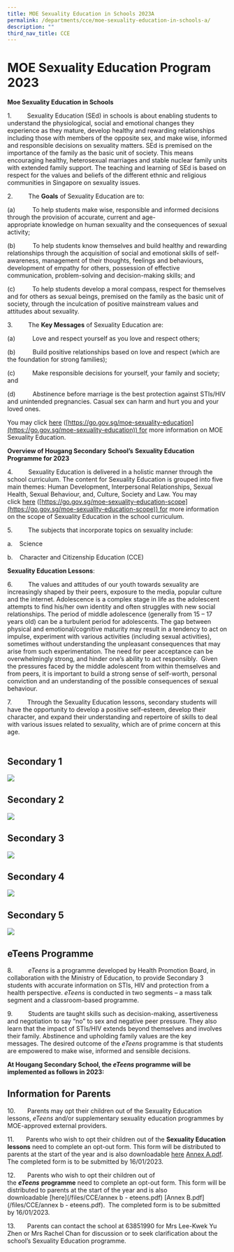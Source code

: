```yaml
---
title: MOE Sexuality Education in Schools 2023A
permalink: /departments/cce/moe-sexuality-education-in-schools-a/
description: ""
third_nav_title: CCE
---
```

MOE Sexuality Education Program 2023
====================================

**Moe Sexuality Education in Schools**

1.         Sexuality Education (SEd) in schools is about enabling students to understand the physiological, social and emotional changes they experience as they mature, develop healthy and rewarding relationships including those with members of the opposite sex, and make wise, informed and responsible decisions on sexuality matters. SEd is premised on the importance of the family as the basic unit of society. This means encouraging healthy, heterosexual marriages and stable nuclear family units with extended family support. The teaching and learning of SEd is based on respect for the values and beliefs of the different ethnic and religious communities in Singapore on sexuality issues.

2.         The **Goals** of Sexuality Education are to:

(a)          To help students make wise, responsible and informed decisions through the provision of accurate, current and age-appropriate knowledge on human sexuality and the consequences of sexual activity;

(b)          To help students know themselves and build healthy and rewarding relationships through the acquisition of social and emotional skills of self-awareness, management of their thoughts, feelings and behaviours, development of empathy for others, possession of effective communication, problem-solving and decision-making skills; and

(c)          To help students develop a moral compass, respect for themselves and for others as sexual beings, premised on the family as the basic unit of society, through the inculcation of positive mainstream values and attitudes about sexuality.

3.         The **Key Messages** of Sexuality Education are:

(a)          Love and respect yourself as you love and respect others;

(b)          Build positive relationships based on love and respect (which are the foundation for strong families);

(c)          Make responsible decisions for yourself, your family and society; and

(d)          Abstinence before marriage is the best protection against STIs/HIV and unintended pregnancies. Casual sex can harm and hurt you and your loved ones.

You may click [here](https://go.gov.sg/moe-sexuality-education) ([https://go.gov.sg/moe-sexuality-education](https://go.gov.sg/moe-sexuality-education)) for more information on MOE Sexuality Education.

**Overview of Hougang Secondary** **School’s** **Sexuality Education Programme for 2023**

4.         Sexuality Education is delivered in a holistic manner through the school curriculum. The content for Sexuality Education is grouped into five main themes: Human Development, Interpersonal Relationships, Sexual Health, Sexual Behaviour, and, Culture, Society and Law. You may click [here](https://go.gov.sg/moe-sexuality-education-scope) ([https://go.gov.sg/moe-sexuality-education-scope](https://go.gov.sg/moe-sexuality-education-scope)) for more information on the scope of Sexuality Education in the school curriculum.

5.         The subjects that incorporate topics on sexuality include:

a.    Science

b.    Character and Citizenship Education (CCE)

**Sexuality Education Lessons**:

6.         The values and attitudes of our youth towards sexuality are increasingly shaped by their peers, exposure to the media, popular culture and the internet. Adolescence is a complex stage in life as the adolescent attempts to find his/her own identity and often struggles with new social relationships. The period of middle adolescence (generally from 15 – 17 years old) can be a turbulent period for adolescents. The gap between physical and emotional/cognitive maturity may result in a tendency to act on impulse, experiment with various activities (including sexual activities), sometimes without understanding the unpleasant consequences that may arise from such experimentation. The need for peer acceptance can be overwhelmingly strong, and hinder one’s ability to act responsibly.  Given the pressures faced by the middle adolescent from within themselves and from peers, it is important to build a strong sense of self-worth, personal conviction and an understanding of the possible consequences of sexual behaviour.

7.         Through the Sexuality Education lessons, secondary students will have the opportunity to develop a positive self-esteem, develop their character, and expand their understanding and repertoire of skills to deal with various issues related to sexuality, which are of prime concern at this age.   
   

Secondary 1
-----------
![](/images/Seded/Sec%201.png)

Secondary 2
-----------
![](/images/Seded/Sec%202.png)

Secondary 3
-----------
![](/images/Seded/Sec%203.png)

Secondary 4
-----------
![](/images/Seded/Sec%204.png)

Secondary 5
-----------
![](/images/Seded/Sec%205.png)

eTeens Programme
----------------

8.         _eTeens_ is a programme developed by Health Promotion Board, in collaboration with the Ministry of Education, to provide Secondary 3 students with accurate information on STIs, HIV and protection from a health perspective. _eTeens_ is conducted in two segments – a mass talk segment and a classroom-based programme.

9.         Students are taught skills such as decision-making, assertiveness and negotiation to say “no” to sex and negative peer pressure. They also learn that the impact of STIs/HIV extends beyond themselves and involves their family. Abstinence and upholding family values are the key messages. The desired outcome of the _eTeens_ programme is that students are empowered to make wise, informed and sensible decisions.

**At Hougang Secondary School, the _eTeens_ programme will be implemented as follows in 2023:**


Information for Parents
-----------------------

10.       Parents may opt their children out of the Sexuality Education lessons, _eTeens_ and/or supplementary sexuality education programmes by MOE-approved external providers.  

11.       Parents who wish to opt their children out of the **Sexuality Education lessons** need to complete an opt-out form. This form will be distributed to parents at the start of the year and is also downloadable [here](/files/CCE/Annex%20A%20Opt%20Out%20Form%20for%20SEd2022.pdf) [Annex A.pdf](/files/CCE/Annex%20A%20Opt%20Out%20Form%20for%20SEd2022.pdf). 
The completed form is to be submitted by 16/01/2023.

12.       Parents who wish to opt their children out of the **_eTeens_** **programme** need to complete an opt-out form. This form will be distributed to parents at the start of the year and is also downloadable [here](/files/CCE/annex b - eteens.pdf) [Annex B.pdf](/files/CCE/annex b - eteens.pdf).  The completed form is to be submitted by 16/01/2023.

13.       Parents can contact the school at 63851990 for Mrs Lee-Kwek Yu Zhen or Mrs Rachel Chan for discussion or to seek clarification about the school’s Sexuality Education programme.